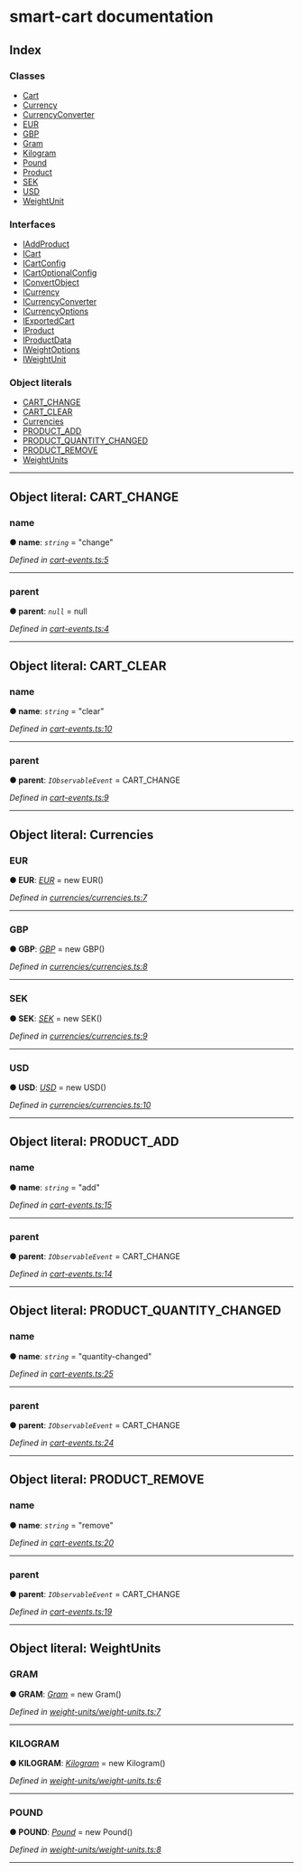 
# smart-cart documentation


## Index

### Classes

* [Cart](classes/cart.md)
* [Currency](classes/currency.md)
* [CurrencyConverter](classes/currencyconverter.md)
* [EUR](classes/eur.md)
* [GBP](classes/gbp.md)
* [Gram](classes/gram.md)
* [Kilogram](classes/kilogram.md)
* [Pound](classes/pound.md)
* [Product](classes/product.md)
* [SEK](classes/sek.md)
* [USD](classes/usd.md)
* [WeightUnit](classes/weightunit.md)


### Interfaces

* [IAddProduct](interfaces/iaddproduct.md)
* [ICart](interfaces/icart.md)
* [ICartConfig](interfaces/icartconfig.md)
* [ICartOptionalConfig](interfaces/icartoptionalconfig.md)
* [IConvertObject](interfaces/iconvertobject.md)
* [ICurrency](interfaces/icurrency.md)
* [ICurrencyConverter](interfaces/icurrencyconverter.md)
* [ICurrencyOptions](interfaces/icurrencyoptions.md)
* [IExportedCart](interfaces/iexportedcart.md)
* [IProduct](interfaces/iproduct.md)
* [IProductData](interfaces/iproductdata.md)
* [IWeightOptions](interfaces/iweightoptions.md)
* [IWeightUnit](interfaces/iweightunit.md)


### Object literals

* [CART_CHANGE](#cart_change)
* [CART_CLEAR](#cart_clear)
* [Currencies](#currencies)
* [PRODUCT_ADD](#product_add)
* [PRODUCT_QUANTITY_CHANGED](#product_quantity_changed)
* [PRODUCT_REMOVE](#product_remove)
* [WeightUnits](#weightunits)



---
<a id="cart_change"></a>

## Object literal: CART_CHANGE


<a id="cart_change.name"></a>

###  name

**●  name**:  *`string`*  = "change"

*Defined in [cart-events.ts:5](https://github.com/FlareMind/smart-cart/blob/a83b470/src/cart-events.ts#L5)*





___
<a id="cart_change.parent"></a>

###  parent

**●  parent**:  *`null`*  =  null

*Defined in [cart-events.ts:4](https://github.com/FlareMind/smart-cart/blob/a83b470/src/cart-events.ts#L4)*





___

<a id="cart_clear"></a>

## Object literal: CART_CLEAR


<a id="cart_clear.name"></a>

###  name

**●  name**:  *`string`*  = "clear"

*Defined in [cart-events.ts:10](https://github.com/FlareMind/smart-cart/blob/a83b470/src/cart-events.ts#L10)*





___
<a id="cart_clear.parent"></a>

###  parent

**●  parent**:  *`IObservableEvent`*  =  CART_CHANGE

*Defined in [cart-events.ts:9](https://github.com/FlareMind/smart-cart/blob/a83b470/src/cart-events.ts#L9)*





___

<a id="currencies"></a>

## Object literal: Currencies


<a id="currencies.eur"></a>

###  EUR

**●  EUR**:  *[EUR](classes/eur.md)*  =  new EUR()

*Defined in [currencies/currencies.ts:7](https://github.com/FlareMind/smart-cart/blob/a83b470/src/currencies/currencies.ts#L7)*





___
<a id="currencies.gbp"></a>

###  GBP

**●  GBP**:  *[GBP](classes/gbp.md)*  =  new GBP()

*Defined in [currencies/currencies.ts:8](https://github.com/FlareMind/smart-cart/blob/a83b470/src/currencies/currencies.ts#L8)*





___
<a id="currencies.sek"></a>

###  SEK

**●  SEK**:  *[SEK](classes/sek.md)*  =  new SEK()

*Defined in [currencies/currencies.ts:9](https://github.com/FlareMind/smart-cart/blob/a83b470/src/currencies/currencies.ts#L9)*





___
<a id="currencies.usd"></a>

###  USD

**●  USD**:  *[USD](classes/usd.md)*  =  new USD()

*Defined in [currencies/currencies.ts:10](https://github.com/FlareMind/smart-cart/blob/a83b470/src/currencies/currencies.ts#L10)*





___

<a id="product_add"></a>

## Object literal: PRODUCT_ADD


<a id="product_add.name"></a>

###  name

**●  name**:  *`string`*  = "add"

*Defined in [cart-events.ts:15](https://github.com/FlareMind/smart-cart/blob/a83b470/src/cart-events.ts#L15)*





___
<a id="product_add.parent"></a>

###  parent

**●  parent**:  *`IObservableEvent`*  =  CART_CHANGE

*Defined in [cart-events.ts:14](https://github.com/FlareMind/smart-cart/blob/a83b470/src/cart-events.ts#L14)*





___

<a id="product_quantity_changed"></a>

## Object literal: PRODUCT_QUANTITY_CHANGED


<a id="product_quantity_changed.name"></a>

###  name

**●  name**:  *`string`*  = "quantity-changed"

*Defined in [cart-events.ts:25](https://github.com/FlareMind/smart-cart/blob/a83b470/src/cart-events.ts#L25)*





___
<a id="product_quantity_changed.parent"></a>

###  parent

**●  parent**:  *`IObservableEvent`*  =  CART_CHANGE

*Defined in [cart-events.ts:24](https://github.com/FlareMind/smart-cart/blob/a83b470/src/cart-events.ts#L24)*





___

<a id="product_remove"></a>

## Object literal: PRODUCT_REMOVE


<a id="product_remove.name"></a>

###  name

**●  name**:  *`string`*  = "remove"

*Defined in [cart-events.ts:20](https://github.com/FlareMind/smart-cart/blob/a83b470/src/cart-events.ts#L20)*





___
<a id="product_remove.parent"></a>

###  parent

**●  parent**:  *`IObservableEvent`*  =  CART_CHANGE

*Defined in [cart-events.ts:19](https://github.com/FlareMind/smart-cart/blob/a83b470/src/cart-events.ts#L19)*





___

<a id="weightunits"></a>

## Object literal: WeightUnits


<a id="weightunits.gram"></a>

###  GRAM

**●  GRAM**:  *[Gram](classes/gram.md)*  =  new Gram()

*Defined in [weight-units/weight-units.ts:7](https://github.com/FlareMind/smart-cart/blob/a83b470/src/weight-units/weight-units.ts#L7)*





___
<a id="weightunits.kilogram"></a>

###  KILOGRAM

**●  KILOGRAM**:  *[Kilogram](classes/kilogram.md)*  =  new Kilogram()

*Defined in [weight-units/weight-units.ts:6](https://github.com/FlareMind/smart-cart/blob/a83b470/src/weight-units/weight-units.ts#L6)*





___
<a id="weightunits.pound"></a>

###  POUND

**●  POUND**:  *[Pound](classes/pound.md)*  =  new Pound()

*Defined in [weight-units/weight-units.ts:8](https://github.com/FlareMind/smart-cart/blob/a83b470/src/weight-units/weight-units.ts#L8)*





___


